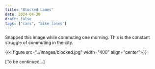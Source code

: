 ```yaml
---
title: "Blocked Lanes"
date: 2024-04-30
draft: false
tags: ["cars", "bike lanes"]
---
```


Snapped this image while commuting one morning. This is the constant struggle of commuting in the city.

{{< figure src="../images/blocked.jpg" width="400" align="center">}}

<!-- ![Blocked Lanes](../images/blocked.jpg) -->

[To be continued...]
